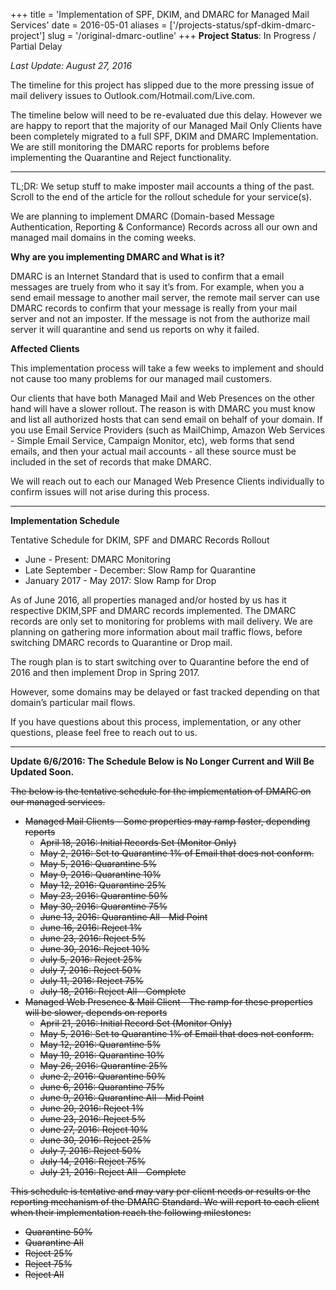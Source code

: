 +++
title = 'Implementation of SPF, DKIM, and DMARC for Managed Mail Services'
date = 2016-05-01
aliases = ['/projects-status/spf-dkim-dmarc-project']
slug = '/original-dmarc-outline'
+++
**Project Status**: In Progress / Partial Delay

_Last Update: August 27, 2016_

The timeline for this project has slipped due to the more pressing issue of mail delivery issues to Outlook.com/Hotmail.com/Live.com.

The timeline below will need to be re-evaluated due this delay. However we are happy to report that the majority of our Managed Mail Only Clients have been completely migrated to a full SPF, DKIM and DMARC Implementation. We are still monitoring the DMARC reports for problems before implementing the Quarantine and Reject functionality.

---

TL;DR: We setup stuff to make imposter mail accounts a thing of the past. Scroll to the end of the article for the rollout schedule for your service(s).

We are planning to implement DMARC (Domain-based Message Authentication, Reporting & Conformance) Records across all our own and managed mail domains in the coming weeks.

**Why are you implementing DMARC and What is it?**

DMARC is an Internet Standard that is used to confirm that a email messages are truely from who it say it’s from. For example, when you a send email message to another mail server, the remote mail server can use DMARC records to confirm that your message is really from your mail server and not an imposter. If the message is not from the authorize mail server it will quarantine and send us reports on why it failed.

**Affected Clients**

This implementation process will take a few weeks to implement and should not cause too many problems for our managed mail customers.

Our clients that have both Managed Mail and Web Presences on the other hand will have a slower rollout. The reason is with DMARC you must know and list all authorized hosts that can send email on behalf of your domain. If you use Email Service Providers (such as MailChimp, Amazon Web Services - Simple Email Service, Campaign Monitor, etc), web forms that send emails, and then your actual mail accounts - all these source must be included in the set of records that make DMARC.

We will reach out to each our Managed Web Presence Clients individually to confirm issues will not arise during this process.

---

**Implementation Schedule**

Tentative Schedule for DKIM, SPF and DMARC Records Rollout

* June - Present: DMARC Monitoring
* Late September - December: Slow Ramp for Quarantine
* January 2017 - May 2017: Slow Ramp for Drop

As of June 2016, all properties managed and/or hosted by us has it respective DKIM,SPF and DMARC records implemented. The DMARC records are only set to monitoring for problems with mail delivery. We are planning on gathering more information about mail traffic flows, before switching DMARC records to Quarantine or Drop mail.

The rough plan is to start switching over to Quarantine before the end of 2016 and then implement Drop in Spring 2017.

However, some domains may be delayed or fast tracked depending on that domain’s particular mail flows.

If you have questions about this process, implementation, or any other questions, please feel free to reach out to us.

---

**Update 6/6/2016: The Schedule Below is No Longer Current and Will Be Updated Soon.**

~~The below is the tentative schedule for the implementation of DMARC on our managed services.~~

* ~~Managed Mail Clients - Some properties may ramp faster, depending reports~~
  * ~~April 18, 2016: Initial Records Set (Monitor Only)~~
  * ~~May 2, 2016: Set to Quarantine 1% of Email that does not conform.~~
  * ~~May 5, 2016: Quarantine 5%~~
  * ~~May 9, 2016: Quarantine 10%~~
  * ~~May 12, 2016: Quarantine 25%~~
  * ~~May 23, 2016: Quarantine 50%~~
  * ~~May 30, 2016: Quarantine 75%~~
  * ~~June 13, 2016: Quarantine All - Mid Point~~
  * ~~June 16, 2016: Reject 1%~~
  * ~~June 23, 2016: Reject 5%~~
  * ~~June 30, 2016: Reject 10%~~
  * ~~July 5, 2016: Reject 25%~~
  * ~~July 7, 2016: Reject 50%~~
  * ~~July 11, 2016: Reject 75%~~
  * ~~July 18, 2016: Reject All - Complete~~
* ~~Managed Web Presence & Mail Client - The ramp for these properties will be slower, depends on reports~~
  * ~~April 21, 2016: Initial Record Set (Monitor Only)~~
  * ~~May 5, 2016: Set to Quarantine 1% of Email that does not conform.~~
  * ~~May 12, 2016: Quarantine 5%~~
  * ~~May 19, 2016: Quarantine 10%~~
  * ~~May 26, 2016: Quarantine 25%~~
  * ~~June 2, 2016: Quarantine 50%~~
  * ~~June 6, 2016: Quarantine 75%~~
  * ~~June 9, 2016: Quarantine All - Mid Point~~
  * ~~June 20, 2016: Reject 1%~~
  * ~~June 23, 2016: Reject 5%~~
  * ~~June 27, 2016: Reject 10%~~
  * ~~June 30, 2016: Reject 25%~~
  * ~~July 7, 2016: Reject 50%~~
  * ~~July 14, 2016: Reject 75%~~
  * ~~July 21, 2016: Reject All - Complete~~

~~This schedule is tentative and may vary per client needs or results or the reporting mechanism of the DMARC Standard. We will report to each client when their implementation reach the following milestones:~~

   * ~~Quarantine 50%~~
   * ~~Quarantine All~~
   * ~~Reject 25%~~
   * ~~Reject 75%~~
   * ~~Reject All~~
